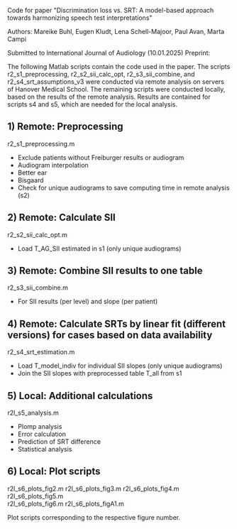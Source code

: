 Code for paper "Discrimination loss vs. SRT: A model-based approach towards harmonizing speech test interpretations"

Authors: Mareike Buhl, Eugen Kludt, Lena Schell-Majoor, Paul Avan, Marta Campi
 
Submitted to International Journal of Audiology (10.01.2025)
Preprint: 

The following Matlab scripts contain the code used in the paper. The scripts r2_s1_preprocessing, r2_s2_sii_calc_opt, r2_s3_sii_combine, and r2_s4_srt_assumptions_v3 were conducted via remote analysis on servers of Hanover Medical School. The remaining scripts were conducted locally, based on the results of the remote analysis. 
Results are contained for scripts s4 and s5, which are needed for the local analysis. 

## 1) Remote: Preprocessing  
r2_s1_preprocessing.m
- Exclude patients without Freiburger results or audiogram 
- Audiogram interpolation 
- Better ear 
- Bisgaard 
- Check for unique audiograms to save computing time in remote analysis (s2) 

## 2) Remote: Calculate SII 
r2_s2_sii_calc_opt.m 
- Load T_AG_SII estimated in s1 (only unique audiograms) 

## 3) Remote: Combine SII results to one table 
r2_s3_sii_combine.m
- For SII results (per level) and slope (per patient)

## 4) Remote: Calculate SRTs by linear fit (different versions) for cases based on data availability 
r2_s4_srt_estimation.m   
- Load T_model_indiv for individual SII slopes (only unique audiograms)
- Join the SII slopes with preprocessed table T_all from s1  

## 5) Local: Additional calculations 
r2l_s5_analysis.m
- Plomp analysis 
- Error calculation 
- Prediction of SRT difference 
- Statistical analysis 

## 6) Local: Plot scripts 
r2l_s6_plots_fig2.m
r2l_s6_plots_fig3.m
r2l_s6_plots_fig4.m
r2l_s6_plots_fig5.m  
r2l_s6_plots_fig6.m
r2l_s6_plots_figA1.m

Plot scripts corresponding to the respective figure number. 







